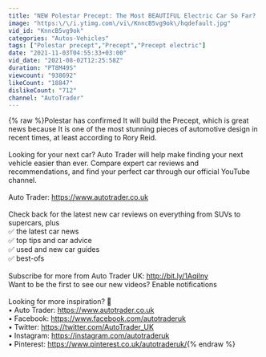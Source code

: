 ```yaml
---
title: "NEW Polestar Precept: The Most BEAUTIFUL Electric Car So Far? | 4K"
image: "https:\/\/i.ytimg.com\/vi\/KnncB5vg9ok\/hqdefault.jpg"
vid_id: "KnncB5vg9ok"
categories: "Autos-Vehicles"
tags: ["Polestar precept","Precept","Precept electric"]
date: "2021-11-03T04:55:33+03:00"
vid_date: "2021-08-02T12:25:58Z"
duration: "PT8M49S"
viewcount: "938692"
likeCount: "18847"
dislikeCount: "712"
channel: "AutoTrader"
---
```

{% raw %}Polestar has confirmed It will build the Precept, which is great news because It is one of the most stunning pieces of automotive design in recent times, at least according to Rory Reid. <br /><br />Looking for your next car? Auto Trader will help make finding your next vehicle easier than ever. Compare expert car reviews and recommendations, and find your perfect car through our official YouTube channel.<br /><br />Auto Trader: <a rel="nofollow" target="blank" href="https://www.autotrader.co.uk">https://www.autotrader.co.uk</a> <br /><br />Check back for the latest new car reviews on everything from SUVs to supercars, plus <br />✅ the latest car news<br />✅ top tips and car advice<br />✅ used and new car guides<br />✅ best-ofs<br /><br />Subscribe for more from Auto Trader UK: <a rel="nofollow" target="blank" href="http://bit.ly/1AqiIny">http://bit.ly/1AqiIny</a><br />Want to be the first to see our new videos? Enable notifications <br /><br />Looking for more inspiration? 🚗 <br />• Auto Trader: <a rel="nofollow" target="blank" href="https://www.autotrader.co.uk">https://www.autotrader.co.uk</a> <br />• Facebook: <a rel="nofollow" target="blank" href="https://www.facebook.com/autotraderuk">https://www.facebook.com/autotraderuk</a> <br />• Twitter: <a rel="nofollow" target="blank" href="https://twitter.com/AutoTrader_UK">https://twitter.com/AutoTrader_UK</a> <br />• Instagram: <a rel="nofollow" target="blank" href="https://instagram.com/autotraderuk">https://instagram.com/autotraderuk</a><br />• Pinterest: <a rel="nofollow" target="blank" href="https://www.pinterest.co.uk/autotraderuk/">https://www.pinterest.co.uk/autotraderuk/</a>{% endraw %}
